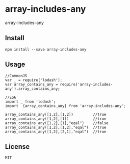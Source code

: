 # array-includes-any

array-includes-any

## Install

```
npm install --save array-includes-any
```

## Usage

```
//CommonJS
var _ = require('lodash');
var array_contains_any = require('array-includes-any').array_contains_any;

//ES6
import _ from 'lodash';
import  {array_contains_any} from 'array-includes-any';

array_contains_any([1,2],[1,2])         //true
array_contains_any([1,2],[1])           //true
array_contains_any([1,2],[1],"eqal")    //false
array_contains_any([1,2],[1,2],"eqal")  //true
array_contains_any([1,2],[2,1],"eqal")  //true
```

## License

```
MIT
```
